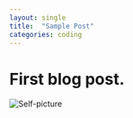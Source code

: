 ```yaml
---
layout: single
title:  "Sample Post"
categories: coding
---
```


# First blog post.

![Self-picture](/Users/cheolmin/Documents/blog/cheolminlee0907-github-blog/cheolminlee0907.github.io/images/2022-07-08-first/Self-picture.jpg)
